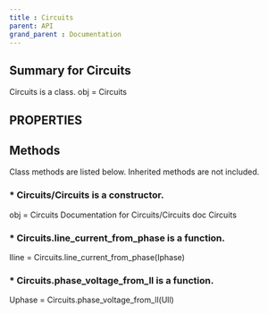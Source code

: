 ```yaml
---
title : Circuits
parent: API
grand_parent : Documentation
---
```

## Summary for Circuits
Circuits is a class.
obj = Circuits
## PROPERTIES
## Methods
Class methods are listed below. Inherited methods are not included.
### * Circuits/Circuits is a constructor.
obj = Circuits
Documentation for Circuits/Circuits
doc Circuits

### * Circuits.line_current_from_phase is a function.
Iline = Circuits.line_current_from_phase(Iphase)

### * Circuits.phase_voltage_from_ll is a function.
Uphase = Circuits.phase_voltage_from_ll(Ull)

